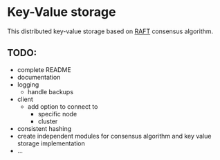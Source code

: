 # Key-Value storage

This distributed key-value storage based on [RAFT](https://raft.github.io/)
consensus algorithm.

## TODO:
* complete README
* documentation
* logging
  * handle backups
* client
  * add option to connect to
    * specific node
    * cluster
* consistent hashing
* create independent modules for consensus algorithm and
key value storage implementation
* ...